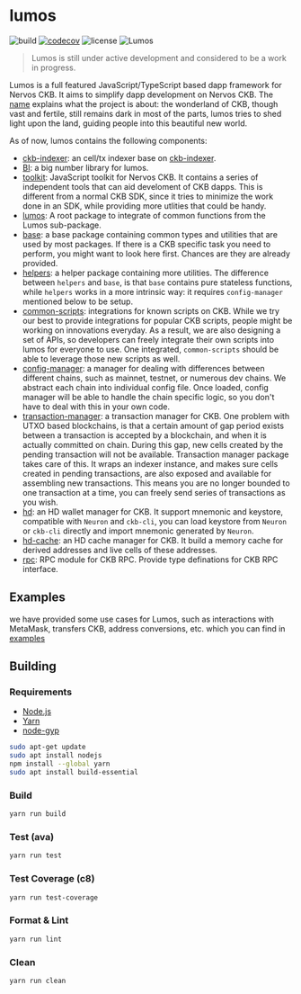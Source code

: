 # lumos

![build](https://github.com/ximingwang/lumos/actions/workflows/github-ci.yaml/badge.svg)
[![codecov](https://codecov.io/gh/ximingwang/lumos/branch/develop/graph/badge.svg?token=6WJJOOMD2F)](https://codecov.io/gh/ximingwang/lumos)
![license](https://img.shields.io/github/license/ximingwang/lumos)
![Lumos](./assets/lumos.jpg)

> Lumos is still under active development and considered to be a work in progress.

Lumos is a full featured JavaScript/TypeScript based dapp framework for Nervos CKB. It aims to simplify dapp development on Nervos CKB. The [name](https://harrypotter.fandom.com/wiki/Lumos_Maxima) explains what the project is about: the wonderland of CKB, though vast and fertile, still remains dark in most of the parts, lumos tries to shed light upon the land, guiding people into this beautiful new world.

As of now, lumos contains the following components:

- [ckb-indexer](./packages/ckb-indexer): an cell/tx indexer base on [ckb-indexer](https://github.com/ximingwang/ckb-indexer).
- [BI](./packages/bi): a big number library for lumos.
- [toolkit](./packages/toolkit): JavaScript toolkit for Nervos CKB. It contains a series of independent tools that can aid develoment of CKB dapps. This is different from a normal CKB SDK, since it tries to minimize the work done in an SDK, while providing more utlities that could be handy.
- [lumos](./packages/lumos): A root package to integrate of common functions from the Lumos sub-package.
- [base](./packages/base): a base package containing common types and utilities that are used by most packages. If there is a CKB specific task you need to perform, you might want to look here first. Chances are they are already provided.
- [helpers](./packages/helpers): a helper package containing more utilities. The difference between `helpers` and `base`, is that `base` contains pure stateless functions, while `helpers` works in a more intrinsic way: it requires `config-manager` mentioned below to be setup.
- [common-scripts](./packages/common-scripts): integrations for known scripts on CKB. While we try our best to provide integrations for popular CKB scripts, people might be working on innovations everyday. As a result, we are also designing a set of APIs, so developers can freely integrate their own scripts into lumos for everyone to use. One integrated, `common-scripts` should be able to leverage those new scripts as well.
- [config-manager](./packages/config-manager): a manager for dealing with differences between different chains, such as mainnet, testnet, or numerous dev chains. We abstract each chain into individual config file. Once loaded, config manager will be able to handle the chain specific logic, so you don't have to deal with this in your own code.
- [transaction-manager](./packages/transaction-manager): a transaction manager for CKB. One problem with UTXO based blockchains, is that a certain amount of gap period exists between a transaction is accepted by a blockchain, and when it is actually committed on chain. During this gap, new cells created by the pending transaction will not be available. Transaction manager package takes care of this. It wraps an indexer instance, and makes sure cells created in pending transactions, are also exposed and available for assembling new transactions. This means you are no longer bounded to one transaction at a time, you can freely send series of transactions as you wish.
- [hd](./packages/hd): an HD wallet manager for CKB. It support mnemonic and keystore, compatible with `Neuron` and `ckb-cli`, you can load keystore from `Neuron` or `ckb-cli` directly and import mnemonic generated by `Neuron`.
- [hd-cache](./packages/hd-cache): an HD cache manager for CKB. It build a memory cache for derived addresses and live cells of these addresses.
- [rpc](./packages/rpc): RPC module for CKB RPC. Provide type definations for CKB RPC interface.

## Examples

we have provided some use cases for Lumos, such as interactions with MetaMask, transfers CKB, address conversions, etc. which you can find in [examples](./examples)

## Building

### Requirements

- [Node.js](https://nodejs.org)
- [Yarn](https://yarnpkg.com/)
- [node-gyp](https://github.com/nodejs/node-gyp)

```bash
sudo apt-get update
sudo apt install nodejs
npm install --global yarn
sudo apt install build-essential
```

### Build

```bash
yarn run build
```

### Test (ava)

```bash
yarn run test
```

### Test Coverage (c8)

```bash
yarn run test-coverage
```

### Format & Lint

```bash
yarn run lint
```

### Clean

```bash
yarn run clean
```
